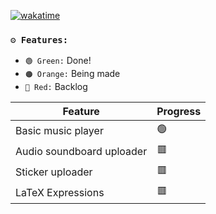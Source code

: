 [![wakatime](https://wakatime.com/badge/user/018de874-6a71-4106-9d18-28a1de31a302/project/6b2a1afc-0919-4f7a-94fa-97ca57b53609.svg)](https://wakatime.com/badge/user/018de874-6a71-4106-9d18-28a1de31a302/project/6b2a1afc-0919-4f7a-94fa-97ca57b53609)

### `⚙️ Features: `

- `🟢 Green:` Done!
- `🟠 Orange:` Being made
- `🔴 Red:` Backlog
  
| Feature                   | Progress                |
| ------------------------- | ----------------------- |
| Basic music player        | :green_circle:          |
| Audio soundboard uploader | :red_square:            |
| Sticker uploader          | :red_square:            |
| LaTeX Expressions         | :red_square:            |
